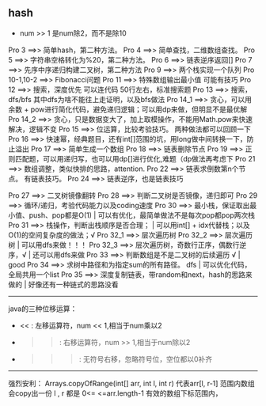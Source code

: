 ## hash
- num >> 1 是num除2，而不是除10

Pro 3 ==>> 简单hash，第二种方法。
Pro 4 ==>> 简单查找，二维数组查找。
Pro 5 ==>> 字符串空格转化为%20，第二种方法。
Pro 6 ==>> 链表逆序返回[]
Pro 7 ==>> 先序中序递归构建二叉树，第二种方法
Pro 9 ==>> 两个栈实现一个队列
Pro 10-1,10-2 ==>> Fibonacci问题
Pro 11 ==>> 特殊数组输出最小值 可能有技巧
Pro 12 ==>> 搜索，深度优先  可以连代码 50行左右，标准搜索题
Pro 13 ==>> 搜索，dfs/bfs 其中dfs为啥不能往上走证明，以及bfs做法
Pro 14_1 ==>> 贪心，可以用余数 + pow进行简化代码，避免递归逻辑；可以用dp来做，但明显不是最优解
Pro 14_2 ==>> 贪心，只是数据变大了，加上取模操作，不能用Math.pow来快速解决，逻辑不变
Pro 15 ==>> 位运算，比较考验技巧。 两种做法都可以回顾一下
Pro 16 ==>> 快速幂，经典题目，还有int[]范围的坑，用long做中间转换一下，防止溢出
Pro 17 ==>> 简单生成一个数组
Pro 18 ==>> 链表删除节点
Pro 19 ==>> 正则匹配题，可以用递归写，也可以用dp[]进行优化,难题（dp做法再考虑下
Pro 21 ==>> 数组调整，类似快排的思路，attention.
Pro 22 ==>> 链表求倒数第n个节点。 有链表技巧。
Pro 24 ==>> 链表逆序，也是链表技巧

Pro 27 ==>> 二叉树镜像翻转
Pro 28 ==>> 判断二叉树是否镜像，递归即可
Pro 29 ==>> 循环/递归，考验代码能力以及coding速度
Pro 30 ==>> 最小栈，保证取出最小值、push、pop都是O(1)  | 可以有优化，最简单做法不是每次pop都pop两次栈
Pro 31 ==>> 栈操作，判断出栈顺序是否合理； | 可以用int[] + idx代替栈；以及O(1)的空间复杂度的做法；√
Pro 32_1 ==>> 层次遍历树
Pro 32_2 ==>> 层次遍历树 | 可以用dfs来做！！！
Pro 32_3 ==>> 层次遍历树，奇数行正序，偶数行逆序，√ | 还可以用dfs来做
Pro 33 ==>> 判断数组是不是二叉树的后续遍历  √ | good
Pro 34 ==>> 求树中路径和为指定sum的所有路径。 dfs | 可以优化代码，全局共用一个list
Pro 35 ==>> 深度复制链表，带random和next，hash的思路来做的 | 好像还有一种链式的思路没看

-------
java的三种位移运算：
- <<  :     左移运算符，num << 1,相当于num乘以2
- >>  :     右移运算符，num >> 1,相当于num除以2
- >>> :     无符号右移，忽略符号位，空位都以0补齐
--------
强烈安利： 
Arrays.copyOfRange(int[] arr, int l, int r)   代表arr[l, r-1] 范围内数组会copy出一份
l , r 都是 0<= <=arr.length-1 有效的数组下标范围内，